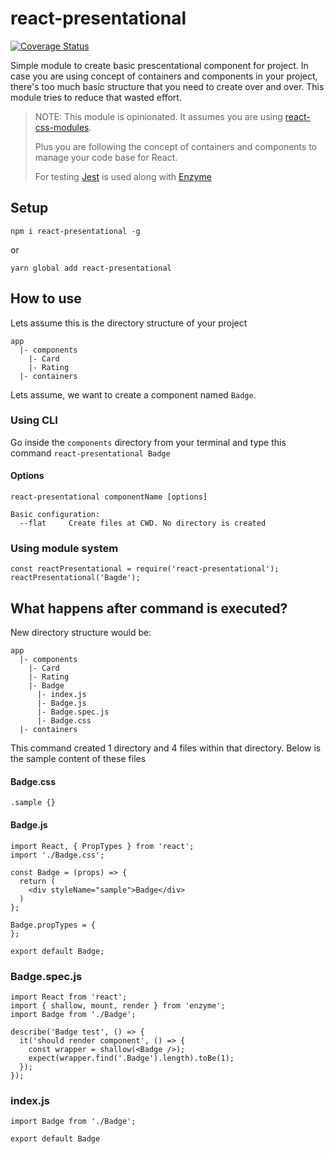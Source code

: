 # react-presentational

[![Coverage Status](https://coveralls.io/repos/github/sunitJindal/react-presentational/badge.svg?branch=master)](https://coveralls.io/github/sunitJindal/react-presentational?branch=master)


Simple module to create basic prescentational component for project. In case you are using concept of
containers and components in your project, there's too much basic structure that you need to create over and over. This module
tries to reduce that wasted effort.


> NOTE:
> This module is opinionated. It assumes you are using [react-css-modules](https://github.com/gajus/react-css-modules).
>
> Plus you are following the concept of containers and components to manage your code base for React.
>
> For testing [Jest](https://facebook.github.io/jest/) is used along with [Enzyme](http://airbnb.io/enzyme/)

## Setup
``npm i react-presentational -g``

or

``yarn global add react-presentational``

## How to use
Lets assume this is the directory structure of your project
```
app
  |- components
    |- Card
    |- Rating
  |- containers
```

Lets assume, we want to create a component named `Badge`.
### Using CLI
Go inside the `components` directory from your terminal and
type this command
``react-presentational Badge``

#### Options
```
react-presentational componentName [options]

Basic configuration:
  --flat     Create files at CWD. No directory is created
```

### Using module system
```
const reactPresentational = require('react-presentational');
reactPresentational('Bagde');
```

## What happens after command is executed?
New directory structure would be:
```
app
  |- components
    |- Card
    |- Rating
    |- Badge
      |- index.js
      |- Badge.js
      |- Badge.spec.js
      |- Badge.css
  |- containers
```

This command created 1 directory and 4 files within that directory. Below is the sample content of these files
#### Badge.css
```
.sample {}
```

#### Badge.js
```
import React, { PropTypes } from 'react';
import './Badge.css';

const Badge = (props) => {
  return (
    <div styleName="sample">Badge</div>
  )
};

Badge.propTypes = {
};

export default Badge;
```

### Badge.spec.js
```
import React from 'react';
import { shallow, mount, render } from 'enzyme';
import Badge from './Badge';

describe('Badge test', () => {
  it('should render component', () => {
    const wrapper = shallow(<Badge />);
    expect(wrapper.find('.Badge').length).toBe(1);
  });
});
```
### index.js
```
import Badge from './Badge';

export default Badge
```

